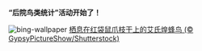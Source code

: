 
**“后院鸟类统计”活动开始了！**

![bing-wallpaper](https://www.bing.com/th?id=OHR.BirdcountAllen_ZH-CN4029022734_1920x1080.jpg)
[栖息在红袋鼠爪枝干上的艾氏煌蜂鸟 (© GypsyPictureShow/Shutterstock)](https://www.bing.com/search?q=%E8%89%BE%E6%B0%8F%E7%85%8C%E8%9C%82%E9%B8%9F&amp;form=hpcapt&amp;mkt=zh-cn)
  